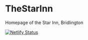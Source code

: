 # TheStarInn
Homepage of the Star Inn, Bridlington

[![Netlify Status](https://api.netlify.com/api/v1/badges/20f4e48b-5313-4add-97a4-885661eb37df/deploy-status)](https://app.netlify.com/sites/determined-edison-41b276/deploys)
